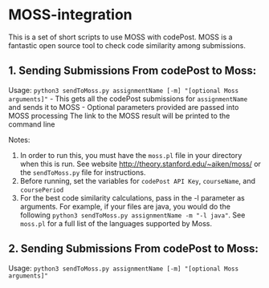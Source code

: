 # MOSS-integration
This is a set of short scripts to use MOSS with codePost. MOSS is a fantastic open source tool to check code similarity among submissions.

## 1. Sending Submissions From codePost to Moss:
Usage: `python3 sendToMoss.py assignmentName [-m] "[optional Moss arguments]"`
      - This gets all the codePost submissions for `assignmentName` and sends it to MOSS
      - Optional parameters provided are passed into MOSS processing
The link to the MOSS result will be printed to the command line

Notes:
1. In order to run this, you must have the `moss.pl` file in your directory when this is run. See website http://theory.stanford.edu/~aiken/moss/ or the `sendToMoss.py` file for instructions. 
2. Before running, set the variables for `codePost API Key`, `courseName`, and `coursePeriod`
3. For the best code similarity calculations, pass in the -l <language type> parameter as arguments. For example,
  if your files are java, you would do the following `python3 sendToMoss.py assignmentName -m "-l java"`. See `moss.pl`
  for a full list of the languages supported by Moss. 

## 2. Sending Submissions From codePost to Moss:
Usage: `python3 sendToMoss.py assignmentName [-m] "[optional Moss arguments]"`
